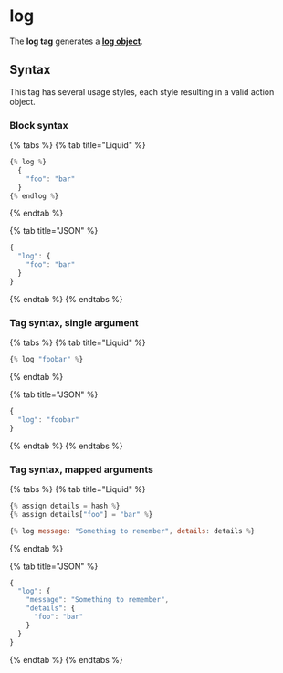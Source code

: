 # log

The **log tag** generates a [**log object**](../../../core/tasks/code/logging.md).

## Syntax

This tag has several usage styles, each style resulting in a valid action object.

### Block syntax

{% tabs %}
{% tab title="Liquid" %}
```javascript
{% log %}
  {
    "foo": "bar"
  }
{% endlog %}
```
{% endtab %}

{% tab title="JSON" %}
```javascript
{
  "log": {
    "foo": "bar"
  }
}
```
{% endtab %}
{% endtabs %}

### Tag syntax, single argument

{% tabs %}
{% tab title="Liquid" %}
```javascript
{% log "foobar" %}
```
{% endtab %}

{% tab title="JSON" %}
```javascript
{
  "log": "foobar"
}
```
{% endtab %}
{% endtabs %}

### Tag syntax, mapped arguments

{% tabs %}
{% tab title="Liquid" %}
```javascript
{% assign details = hash %}
{% assign details["foo"] = "bar" %}

{% log message: "Something to remember", details: details %}
```
{% endtab %}

{% tab title="JSON" %}
```javascript
{
  "log": {
    "message": "Something to remember",
    "details": {
      "foo": "bar"
    }
  }
}
```
{% endtab %}
{% endtabs %}

